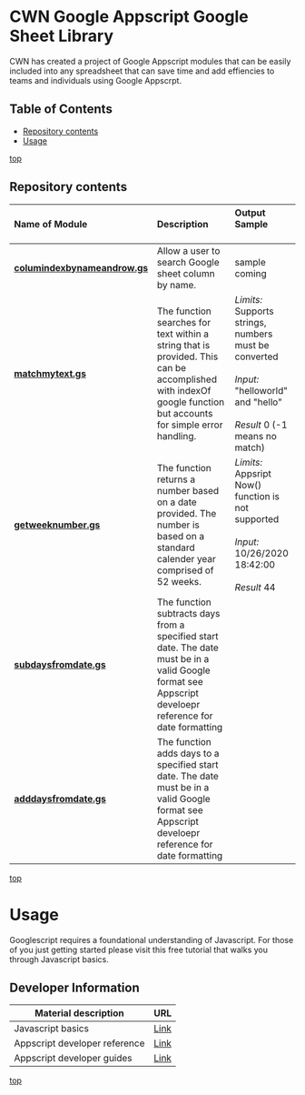 # <a name="top">CWN Google Appscript Google Sheet Library</a> 

CWN has created a project of Google Appscript modules that can be easily included into any spreadsheet that can save time and add effiencies to teams and individuals using Google Appscrpt.

## Table of Contents

- [Repository contents](#repository-contents)
- [Usage](#usage)


[top](#top)

## Repository contents

| Name of Module | Description | Output Sample &nbsp; &nbsp; &nbsp; &nbsp; &nbsp; |
| :-------- | :----------- | :------------------------- |
| [**columindexbynameandrow.gs**](https://github.com/cwnit/toolkits/blob/master/collections/googleappscript/google_sheets/columindexbynameandrow.gs) | Allow a user to search Google sheet column by name. | sample coming |
| [**matchmytext.gs**](https://github.com/cwnit/toolkits/blob/master/collections/googleappscript/google_sheets/matchtext.gs) | The function searches for text within a string that is provided.  This can be accomplished with indexOf google function but accounts for simple error handling. | *Limits:*  Supports strings, numbers must be converted   <br><br> *Input:* "helloworld" and "hello"  <br> <br> *Result*  0 (-1 means no match)  |
| [**getweeknumber.gs**](https://github.com/cwnit/toolkits/blob/master/collections/googleappscript/google_sheets/getweeknumber) | The function returns a number based on a date provided.  The number is based on a standard calender year comprised of 52 weeks. | *Limits:*  Appsript Now() function is not supported   <br><br> *Input:* 10/26/2020 18:42:00 <br> <br> *Result* 44 |
| [**subdaysfromdate.gs**](https://github.com/cwnit/toolkits/blob/master/collections/googleappscript/google_sheets/subdaysfromdate) | The function subtracts days from a specified start date.  The date must be in a valid Google format see Appscript develoepr reference for date formatting | |
| [**adddaysfromdate.gs**](https://github.com/cwnit/toolkits/blob/master/collections/googleappscript/google_sheets/adddaysfromdate) | The function adds days to a specified start date.  The date must be in a valid Google format see Appscript develoepr reference for date formatting | |

[top](#top)


# Usage
Googlescript requires a foundational understanding of Javascript.  For those of you just getting started please visit this free tutorial that walks you through Javascript basics.

## Developer Information ##
| Material description | URL |
| ---------- | ------------ |
| Javascript basics | [Link](https://www.w3schools.com/js/DEFAULT.asp) |
| Appscript developer reference | [Link](https://developers.google.com/apps-script/reference/) |
| Appscript developer guides | [Link](https://developers.google.com/google-ads/scripts/docs/your-first-script) |



[top](#top)

